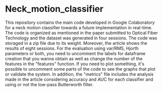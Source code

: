 # Neck_motion_classifier
This repository contains the main code developed in Google Colaboratory for a neck motion classifier towards a future implementation in real-time. The code is organized as mentioned in the paper submitted to Optical Fiber Technology and the dataset was generated in four sessions. 
The code was storaged in a zip file due to its weight. Moreover, the article shows the results of eight sessions.
For the evaluation using var/RMS, Hjorth parameters or both, you need to uncomment the labels for dataframe creation that you wanna obtain as well as change the number of the features in the "features" function. If you need to plot something, it's possible to uncomment some parts of the code to see the graphs that plot or validate the system. 
In addition, the "metrics" file includes the analysis made in the article considering accuracy and AUC for each classifier and using or not the low-pass Butterworth filter. 
